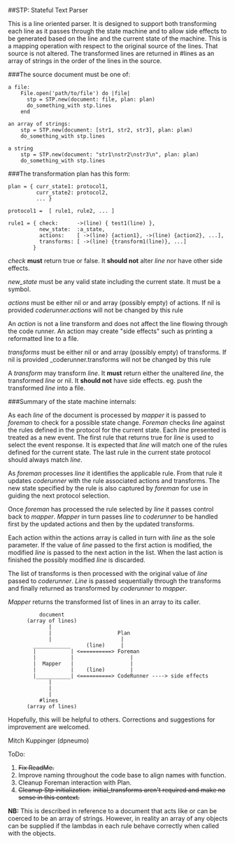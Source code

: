 ##STP: Stateful Text Parser

This is a line oriented parser. It is designed to support both transforming each line as it passes through the state machine and to allow side effects to be generated based on the line and the current state of the machine. This is a mapping operation with respect to the original source of the lines. That source is not altered. The transformed lines are returned in #lines as an array of strings in the order of the lines in the source.

###The source document must be one of:

    a file:
        File.open('path/to/file') do |file|
          stp = STP.new(document: file, plan: plan)
          do_something_with stp.lines
        end

    an array of strings:
        stp = STP.new(document: [str1, str2, str3], plan: plan)
        do_something_with stp.lines

    a string
        stp = STP.new(document: "str1\nstr2\nstr3\n", plan: plan)
        do_something_with stp.lines


###The transformation plan has this form:

    plan = { curr_state1: protocol1,
             curr_state2: protocol2,
             ... }

    protocol1 =  [ rule1, rule2, ... ]

    rule1 = { check:      ->(line) { test1(line) },
              new_state:  :a_state,
              actions:    [ ->(line) {action1}, ->(line) {action2}, ...],
              transforms: [ ->(line) {transform1(line)}, ...]
            }

_check_ **must** return true or false. It **should not** alter _line_ nor have other side effects.

_new_state_ must be any valid state including the current state. It must be a symbol.

_actions_ must be either nil or and array (possibly empty) of actions. If nil is provided _coderunner.actions_ will not be changed by this rule

An _action_ is not a line transform and does not affect the line flowing through the code runner. An action may create "side effects" such as printing a reformatted line to a file.

_transforms_ must be either nil or and array (possibly empty) of transforms. If nil is provided _coderunner.transforms will not be changed by this rule

A _transform_ may transform _line_. It **must** return either the unaltered _line_, the transformed _line_ or nil. It **should not** have side effects. eg. push the transformed _line_ into a file.


###Summary of the state machine internals:

As each _line_ of the document is processed by _mapper_ it is passed to _foreman_ to check for a possible state change. _Foreman_ checks _line_ against the rules defined in the protocol for the current state. Each _line_ presented is treated as a new event. The first rule that returns true for _line_ is used to select the event response. It is expected that _line_ will match one of the rules defined for the current state. The last rule in the current state protocol should always match _line_.

As _foreman_ processes _line_ it identifies the applicable rule. From that rule it updates _coderunner_ with the rule associated actions and transforms. The new state specified by the rule is also captured by _foreman_ for use in guiding the next protocol selection.

Once _foreman_ has processed the rule selected by _line_ it passes control back to _mapper_. _Mapper_ in turn passes _line_ to _coderunner_ to be handled first by the updated actions and then by the updated transforms.

Each action within the actions array is called in turn with _line_ as the sole parameter. If the value of _line_ passed to the first action is modified, the modified _line_ is passed to the next action in the list. When the last action is finished the possibly modified _line_ is discarded.

The list of transforms is then processed with the original value of _line_ passed to _coderunner_. _Line_ is passed sequentially through the transforms and finally returned as transformed by _coderunner_ to _mapper_.

_Mapper_ returns the transformed list of lines in an array to its caller.



              document
          (array of lines)
                 |
                 |                     Plan
                 |                      |
            ____________     (line)     |
            |           | <==========> Foreman
            |           |                  |
            |  Mapper   |                  |
            |           |    (line)        |
            |___________| <==========> CodeRunner ----> side effects
                 |
                 |
                 |
              #lines
          (array of lines)



Hopefully, this will be helpful to others. Corrections and suggestions for improvement are welcomed.

Mitch Kuppinger
(dpneumo)

ToDo:
  1. ~~Fix ReadMe.~~
  2. Improve naming throughout the code base to align names with function.
  3. Cleanup Foreman interaction with Plan.
  4. ~~Cleanup Stp initialization.~~
        ~~initial_transforms aren't required and make no sense in this context.~~

**NB:** This is described in reference to a document that acts like or can be coerced to be an array of strings. However, in reality an array of any objects can be supplied if the lambdas in each rule behave correctly when called with the objects.
